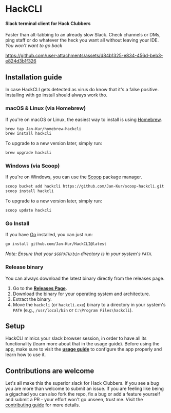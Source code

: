 # HackCLI
#### Slack terminal client for Hack Clubbers
Faster than alt-tabbing to an already slow Slack. Check channels or DMs, ping staff or do whatever the heck you want all without leaving your IDE.
*You won't want to go back*


https://github.com/user-attachments/assets/d84b1325-e834-456d-beb3-e824d3b1f326


## Installation guide
In case HackCLI gets detected as virus do know that it's a false positive. Installing with go install should always work tho.

### macOS & Linux (via Homebrew)

If you're on macOS or Linux, the easiest way to install is using [Homebrew](https://brew.sh/).

```bash
brew tap Jan-Kur/homebrew-hackcli
brew install hackcli
```

To upgrade to a new version later, simply run:

```bash
brew upgrade hackcli
```

### Windows (via Scoop)

If you're on Windows, you can use the [Scoop](https://scoop.sh/) package manager.

```bash
scoop bucket add hackcli https://github.com/Jan-Kur/scoop-hackcli.git
scoop install hackcli
```

To upgrade to a new version later, simply run:

```bash
scoop update hackcli
```

### Go Install

If you have [Go](https://go.dev/doc/install) installed, you can just run:

```bash
go install github.com/Jan-Kur/HackCLI@latest
```

*Note: Ensure that your `$GOPATH/bin` directory is in your system's `PATH`.*

### Release binary

You can always download the latest binary directly from the releases page.

1.  Go to the [**Releases Page**](https://github.com/Jan-Kur/HackCLI/releases).
2.  Download the binary for your operating system and architecture.
3.  Extract the binary.
4.  Move the `hackcli` (or `hackcli.exe`) binary to a directory in your system's `PATH` (e.g., `/usr/local/bin` or `C:\Program Files\hackcli`).

## Setup
HackCLI mimics your slack browser session, in order to have all its functionality (learn more about that in the usage guide). Before using the app, make sure to visit the [**usage guide**](USAGE.md) to configure the app properly and learn how to use it. 

## Contributions are welcome
Let's all make this the superior slack for Hack Clubbers. If you see a bug you are more than welcome to submit an issue. If you are feeling like being a gigachad you can also fork the repo, fix a bug or add a feature yourself and submit a PR - your effort won't go unseen, trust me. Visit the [contributing guide](CONTRIBUTING.md) for more details.

